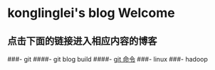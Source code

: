 ﻿# konglinglei's blog Welcome
## 点击下面的链接进入相应内容的博客
###- git
	####- git blog build
	####- [git 命令](https://kll082511.github.io/kong)
###- linux
###- hadoop
